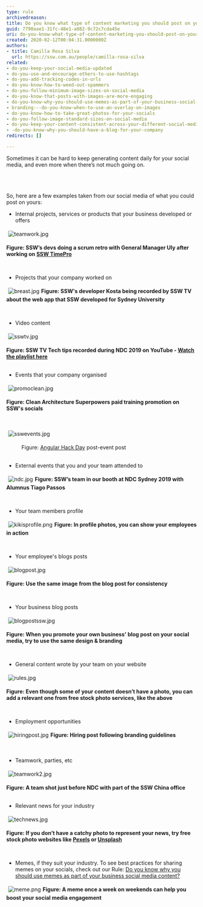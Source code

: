 ```yaml
---
type: rule
archivedreason: 
title: Do you know what type of content marketing you should post on your socials?
guid: 7790aae1-31fc-48e1-a882-9c72c7cda45e
uri: do-you-know-what-type-of-content-marketing-you-should-post-on-your-socials
created: 2020-02-12T00:04:31.0000000Z
authors:
- title: Camilla Rosa Silva
  url: https://ssw.com.au/people/camilla-rosa-silva
related:
- do-you-keep-your-social-media-updated
- do-you-use-and-encourage-others-to-use-hashtags
- do-you-add-tracking-codes-in-urls
- do-you-know-how-to-weed-out-spammers
- do-you-follow-minimum-image-sizes-on-social-media
- do-you-know-that-posts-with-images-are-more-engaging
- do-you-know-why-you-should-use-memes-as-part-of-your-business-social-media-content
- branding---do-you-know-when-to-use-an-overlay-on-images
- do-you-know-how-to-take-great-photos-for-your-socials
- do-you-follow-image-standard-sizes-on-social-media
- do-you-keep-your-content-consistent-across-your-different-social-media-platforms
- -do-you-know-why-you-should-have-a-blog-for-your-company
redirects: []

---
```



Sometimes it can be hard to keep generating content daily for your social media, and even more when there’s not much going on.<br><br>
<br><excerpt class='endintro'></excerpt><br>
<p>​So, here are a few examples&#160;taken from our social media&#160;of what you could post on yours&#58;<br></p><p></p><ul><li>Internal projects, services&#160;or products that your business&#160;developed or offers<br></li></ul><dl class="ssw15-rteElement-ImageArea"><img src="/SiteAssets/type-of-content-marketing-you-should-post/teamwork.jpg" alt="teamwork.jpg" style="margin&#58;5px;" /></dl><dl class="ssw15-rteElement-ImageArea"><strong>Figure&#58; SSW’s devs doing a scrum retro with General Manager&#160;Uly after working on <a href="https&#58;//sswtimepro.com/">SSW TimePro​</a></strong><br></dl><dl class="ssw15-rteElement-ImageArea"><br></dl><div><ul><li>​​Projects that your company&#160;worked on​<br></li></ul></div><dl class="ssw15-rteElement-ImageArea"><img src="/SiteAssets/type-of-content-marketing-you-should-post/breast.jpg" alt="breast.jpg" style="margin&#58;5px;" /><strong>Figure&#58; SSW's&#160;developer Kosta being recorded by SSW TV about the web app that SSW&#160;developed for Sydney University​</strong><strong><dl class="ssw15-rteElement-ImageArea"><br></dl></strong></dl><ul><li>Video content​<br></li></ul><dl class="ssw15-rteElement-ImageArea"><img src="/SiteAssets/type-of-content-marketing-you-should-post/sswtv.jpg" alt="sswtv.jpg" style="margin&#58;5px;" /></dl><div><strong>​Figure&#58; SSW TV Tech tips recorded during NDC 2019 on YouTube​ - <a href="https&#58;//www.youtube.com/playlist?list=PLpiOR7CBNvlqSNO-jkFxuAqy9uL6vnfkx">Watch the playlist here​</a></strong><br></div><div><br></div><ul><li>Events that <span style="background-color&#58;initial;">your company organised</span></li></ul><dl class="ssw15-rteElement-ImageArea"><img src="/SiteAssets/type-of-content-marketing-you-should-post/promoclean.jpg" alt="promoclean.jpg" style="margin&#58;5px;" /></dl><dl class="ssw15-rteElement-ImageArea"><strong>Figure&#58; Clean Architecture Superpowers&#160;paid training promotion on SSW's&#160;socials</strong><br></dl><dl class="ssw15-rteElement-ImageArea"><br></dl><dl class="ssw15-rteElement-ImageArea"><img src="/SiteAssets/type-of-content-marketing-you-should-post/sswevents.jpg" alt="sswevents.jpg" style="margin&#58;5px;" /></dl><dd class="ssw15-rteElement-FigureNormal">Figure&#58; <a href="https&#58;//angularhackday.com/">Angular Hack Day</a> post-event post<br></dd><dd class="ssw15-rteElement-FigureNormal"><br></dd><ul><li>External events that you and your team attended to<br></li></ul><dl class="ssw15-rteElement-ImageArea"><img src="/SiteAssets/type-of-content-marketing-you-should-post/ndc.jpg" alt="ndc.jpg" style="margin&#58;5px;" /><strong>Figure&#58; SSW’s team in our&#160;booth at NDC Sydney 2019 with Alumnus Tiago Passos</strong><br></dl><dl class="ssw15-rteElement-ImageArea"><br></dl><ul><li>Your team members profile</li></ul><div><dl class="ssw15-rteElement-ImageArea"><img src="/SiteAssets/type-of-content-marketing-you-should-post/kikisprofile.png" alt="kikisprofile.png" style="margin&#58;5px;" /><strong>Figure&#58; In profile photos, you can show your employees in action</strong><br></dl><br></div><ul><li>Your employee's blogs&#160;posts<br></li></ul><dl class="ssw15-rteElement-ImageArea"><img src="/SiteAssets/type-of-content-marketing-you-should-post/blogpost.jpg" alt="blogpost.jpg" style="margin&#58;5px;" /></dl><dl class="ssw15-rteElement-ImageArea"><strong>Figure&#58; Use the same image from the blog post for consistency</strong><br></dl><dl class="ssw15-rteElement-ImageArea"><br></dl><ul><li>Your business blog posts</li></ul><dl class="ssw15-rteElement-ImageArea"><img src="/SiteAssets/type-of-content-marketing-you-should-post/blogpostssw.jpg" alt="blogpostssw.jpg" style="margin&#58;5px;" /></dl><dl class="ssw15-rteElement-ImageArea"><strong>Figure&#58; When you promote your own business'&#160;blog post on your social media, try to use the same design &amp; branding</strong><br></dl><dl class="ssw15-rteElement-ImageArea"><br></dl><ul><li>General content wrote&#160;by your team on your website<br></li></ul><dl class="ssw15-rteElement-ImageArea"><img src="/SiteAssets/type-of-content-marketing-you-should-post/rules.jpg" alt="rules.jpg" style="margin&#58;5px;" /></dl><dl class="ssw15-rteElement-ImageArea"><strong>Figure&#58; Even though some of your content&#160;doesn’t have a photo, you can add a relevant one from free stock photo services, like the above</strong><br></dl><dl class="ssw15-rteElement-ImageArea"><br></dl><ul><li>Employment opportunities<br></li></ul><dl class="ssw15-rteElement-ImageArea"><img src="/SiteAssets/type-of-content-marketing-you-should-post/hiringpost.jpg" alt="hiringpost.jpg" style="margin&#58;5px;" /><strong>Figure&#58; Hiring post following branding guidelines</strong><strong><dl class="ssw15-rteElement-ImageArea"><br></dl></strong></dl><ul><li>Teamwork, parties, etc<br></li></ul><dl class="ssw15-rteElement-ImageArea"><img src="/SiteAssets/type-of-content-marketing-you-should-post/teamwork2.jpg" alt="teamwork2.jpg" style="margin&#58;5px;" /></dl><div><strong>Figure&#58; A team shot just before NDC with part of&#160;the SSW China office</strong><br></div><div><strong><br></strong></div><ul><li><span style="background-color&#58;initial;">Relevant news for your industry</span></li></ul><dl class="ssw15-rteElement-ImageArea"><img src="/SiteAssets/type-of-content-marketing-you-should-post/technews.jpg" alt="technews.jpg" style="margin&#58;5px;" /></dl><dl class="ssw15-rteElement-ImageArea"><strong>Figure&#58; If you don’t have a catchy photo to represent your news, try free stock photo websites like <a href="https&#58;//www.pexels.com/">Pexels</a> or <a href="https&#58;//unsplash.com/">Unsplash​</a></strong><br></dl><div><br></div><ul><li>Memes, if they suit your industry. To see best&#160;practices for sharing memes on your socials, check out our Rule&#58;&#160;​<a href="/_layouts/15/FIXUPREDIRECT.ASPX?WebId=3dfc0e07-e23a-4cbb-aac2-e778b71166a2&amp;TermSetId=07da3ddf-0924-4cd2-a6d4-a4809ae20160&amp;TermId=a79d64e4-ed1b-441a-9db1-95e1777c7b12">Do you know why you should use memes as part of your business social media content?</a></li></ul><dl class="ssw15-rteElement-ImageArea"><img src="/SiteAssets/type-of-content-marketing-you-should-post/meme.png" alt="meme.png" style="margin&#58;5px;" /><strong>Figure&#58; A meme once a week on weekends can help you boost your social media engagement</strong><br><br></dl>


